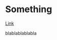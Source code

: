 # Something

[Link](https://github.com/WEIGUOZENG/cse15l-lab-reports/edit/main/index.md)

blablablablabla
